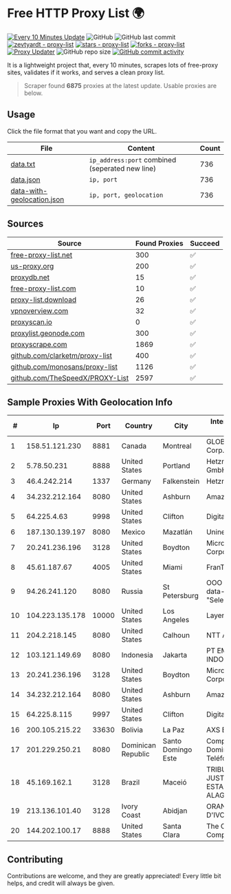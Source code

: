 
# Free HTTP Proxy List 🌍

[![Every 10 Minutes Update](https://github.com/mertguvencli/http-proxy-list/actions/workflows/main.yml/badge.svg?branch=main)](https://github.com/mertguvencli/http-proxy-list/actions/workflows/main.yml)
![GitHub](https://img.shields.io/github/license/mertguvencli/http-proxy-list)
![GitHub last commit](https://img.shields.io/github/last-commit/mertguvencli/http-proxy-list)
[![zevtyardt - proxy-list](https://img.shields.io/static/v1?label=zevtyardt&message=proxy-list&color=blue&logo=github)](https://github.com/zevtyardt/proxy-list "Go to GitHub repo")
[![stars - proxy-list](https://img.shields.io/github/stars/zevtyardt/proxy-list?style=social)](https://github.com/zevtyardt/proxy-list)
[![forks - proxy-list](https://img.shields.io/github/forks/zevtyardt/proxy-list?style=social)](https://github.com/zevtyardt/proxy-list)
[![Proxy Updater](https://github.com/zevtyardt/proxy-list/workflows/Proxy%20Updater/badge.svg)](https://github.com/zevtyardt/proxy-list/actions?query=workflow:"Proxy+Updater")
![GitHub repo size](https://img.shields.io/github/repo-size/zevtyardt/proxy-list)
[![GitHub commit activity](https://img.shields.io/github/commit-activity/m/zevtyardt/proxy-list?logo=commits)](https://github.com/zevtyardt/proxy-list/commits/main)

It is a lightweight project that, every 10 minutes, scrapes lots of free-proxy sites, validates if it works, and serves a clean proxy list.

> Scraper found **6875** proxies at the latest update. Usable proxies are below.

## Usage

Click the file format that you want and copy the URL.

|File|Content|Count|
|----|-------|-----|
|[data.txt](https://raw.githubusercontent.com/mertguvencli/http-proxy-list/main/proxy-list/data.txt)|`ip_address:port` combined (seperated new line)|736|
|[data.json](https://raw.githubusercontent.com/mertguvencli/http-proxy-list/main/proxy-list/data.json)|`ip, port`|736|
|[data-with-geolocation.json](https://raw.githubusercontent.com/mertguvencli/http-proxy-list/main/proxy-list/data-with-geolocation.json)|`ip, port, geolocation`|736|

## Sources

|Source|Found Proxies|Succeed|
|------|-------------|-------|
|[free-proxy-list.net](https://free-proxy-list.net)|300|✅|
|[us-proxy.org](https://www.us-proxy.org)|200|✅|
|[proxydb.net](http://proxydb.net)|15|✅|
|[free-proxy-list.com](https://free-proxy-list.com/?page=&port=&type%5B%5D=http&type%5B%5D=https&up_time=0&search=Search)|10|✅|
|[proxy-list.download](https://www.proxy-list.download/HTTP)|26|✅|
|[vpnoverview.com](https://vpnoverview.com/privacy/anonymous-browsing/free-proxy-servers)|32|✅|
|[proxyscan.io](https://www.proxyscan.io)|0|✅|
|[proxylist.geonode.com](https://proxylist.geonode.com/api/proxy-list?limit=300&page=1&sort_by=lastChecked&sort_type=desc&protocols=http,https)|300|✅|
|[proxyscrape.com](https://api.proxyscrape.com/v2/?request=displayproxies&protocol=http&timeout=10000&country=all&ssl=all&anonymity=all)|1869|✅|
|[github.com/clarketm/proxy-list](https://raw.githubusercontent.com/clarketm/proxy-list/master/proxy-list-raw.txt)|400|✅|
|[github.com/monosans/proxy-list](https://raw.githubusercontent.com/monosans/proxy-list/main/proxies/http.txt)|1126|✅|
|[github.com/TheSpeedX/PROXY-List](https://raw.githubusercontent.com/TheSpeedX/PROXY-List/master/http.txt)|2597|✅|


## Sample Proxies With Geolocation Info

|#|Ip|Port|Country|City|Internet Service Provider|
|-|--|----|-------|----|-------------------------|
|1|158.51.121.230|8881|Canada|Montreal|GLOBALTELEHOST Corp.|
|2|5.78.50.231|8888|United States|Portland|Hetzner Online GmbH|
|3|46.4.242.214|1337|Germany|Falkenstein|Hetzner|
|4|34.232.212.164|8080|United States|Ashburn|Amazon.com, Inc.|
|5|64.225.4.63|9998|United States|Clifton|DigitalOcean, LLC|
|6|187.130.139.197|8080|Mexico|Mazatlán|Uninet S.A. de C.V.|
|7|20.241.236.196|3128|United States|Boydton|Microsoft Corporation|
|8|45.61.187.67|4005|United States|Miami|FranTech Solutions|
|9|94.26.241.120|8080|Russia|St Petersburg|OOO "Network of data-centers "Selectel"|
|10|104.223.135.178|10000|United States|Los Angeles|LayerHost|
|11|204.2.218.145|8080|United States|Calhoun|NTT America, Inc.|
|12|103.121.149.69|8080|Indonesia|Jakarta|PT EMERIO INDONESIA|
|13|20.241.236.196|3128|United States|Boydton|Microsoft Corporation|
|14|34.232.212.164|8080|United States|Ashburn|Amazon.com, Inc.|
|15|64.225.8.115|9997|United States|Clifton|DigitalOcean, LLC|
|16|200.105.215.22|33630|Bolivia|La Paz|AXS Bolivia S. A.|
|17|201.229.250.21|8080|Dominican Republic|Santo Domingo Este|Compañía Dominicana de Teléfonos S. A.|
|18|45.169.162.1|3128|Brazil|Maceió|TRIBUNAL DE JUSTIÇA DO ESTADO DE ALAGOAS|
|19|213.136.101.40|3128|Ivory Coast|Abidjan|ORANGE COTE D'IVOIRE|
|20|144.202.100.17|8888|United States|Santa Clara|The Constant Company|



## Contributing

Contributions are welcome, and they are greatly appreciated! Every
little bit helps, and credit will always be given.

